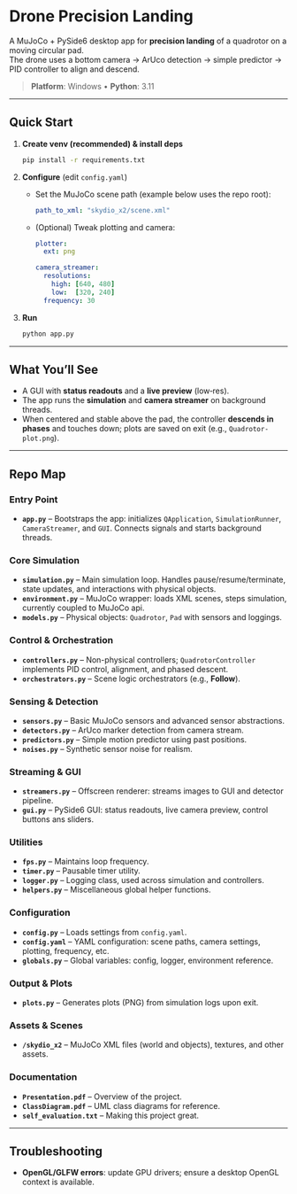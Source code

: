 # Drone Precision Landing

A MuJoCo + PySide6 desktop app for **precision landing** of a quadrotor on a moving circular pad.  
The drone uses a bottom camera → ArUco detection → simple predictor → PID controller to align and descend.

> **Platform**: Windows • **Python**: 3.11

---

## Quick Start

1. **Create venv (recommended) & install deps**
   ```bash
   pip install -r requirements.txt
   ```

2. **Configure** (edit `config.yaml`)
   - Set the MuJoCo scene path (example below uses the repo root):
     ```yaml
     path_to_xml: "skydio_x2/scene.xml"
     ```
   - (Optional) Tweak plotting and camera:
     ```yaml
     plotter:
       ext: png
     
     camera_streamer:
       resolutions:
         high: [640, 480]
         low:  [320, 240]
       frequency: 30
     ```
     
3. **Run**
   ```bash
   python app.py
   ```

---

## What You’ll See

- A GUI with **status readouts** and a **live preview** (low‑res).  
- The app runs the **simulation** and **camera streamer** on background threads.  
- When centered and stable above the pad, the controller **descends in phases** and touches down; plots are saved on exit (e.g., `Quadrotor-plot.png`).

---

## Repo Map

### Entry Point
- **`app.py`** – Bootstraps the app: initializes `QApplication`, `SimulationRunner`, `CameraStreamer`, and `GUI`. Connects signals and starts background threads.

### Core Simulation
- **`simulation.py`** – Main simulation loop. Handles pause/resume/terminate, state updates, and interactions with physical objects.
- **`environment.py`** – MuJoCo wrapper: loads XML scenes, steps simulation, currently coupled to MuJoCo api.
- **`models.py`** – Physical objects: `Quadrotor`, `Pad` with sensors and loggings.

### Control & Orchestration
- **`controllers.py`** – Non-physical controllers; `QuadrotorController` implements PID control, alignment, and phased descent.
- **`orchestrators.py`** – Scene logic orchestrators (e.g., **Follow**).

### Sensing & Detection
- **`sensors.py`** – Basic MuJoCo sensors and advanced sensor abstractions.
- **`detectors.py`** – ArUco marker detection from camera stream.
- **`predictors.py`** – Simple motion predictor using past positions.
- **`noises.py`** – Synthetic sensor noise for realism.

### Streaming & GUI
- **`streamers.py`** – Offscreen renderer: streams images to GUI and detector pipeline.
- **`gui.py`** – PySide6 GUI: status readouts, live camera preview, control buttons ans sliders.

### Utilities
- **`fps.py`** – Maintains loop frequency.
- **`timer.py`** – Pausable timer utility.
- **`logger.py`** – Logging class, used across simulation and controllers.
- **`helpers.py`** – Miscellaneous global helper functions.

### Configuration
- **`config.py`** – Loads settings from `config.yaml`.
- **`config.yaml`** – YAML configuration: scene paths, camera settings, plotting, frequency, etc.
- **`globals.py`** – Global variables: config, logger, environment reference.

### Output & Plots
- **`plots.py`** – Generates plots (PNG) from simulation logs upon exit.

### Assets & Scenes
- **`/skydio_x2`** – MuJoCo XML files (world and objects), textures, and other assets.

### Documentation
- **`Presentation.pdf`** – Overview of the project.
- **`ClassDiagram.pdf`** – UML class diagrams for reference.
- **`self_evaluation.txt`** – Making this project great.

---

## Troubleshooting

- **OpenGL/GLFW errors**: update GPU drivers; ensure a desktop OpenGL context is available.
